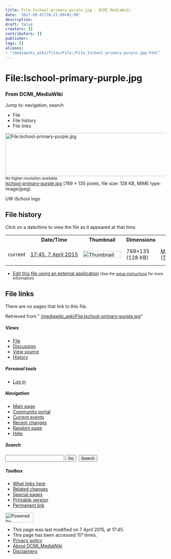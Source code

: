 ```yaml
---
title: File:Ischool-primary-purple.jpg - DCMI_MediaWiki
date: '2017-09-01T16:21:09+01:00'
description: 
draft: false
creators: []
contributors: []
publisher: 
tags: []
aliases:
- "/mediawiki_wiki/files/File:/File_Ischool-primary-purple.jpg.html"
---
```


<a id="top"></a>
# File:Ischool-primary-purple.jpg

### From DCMI\_MediaWiki

Jump to: navigation, search
<!-- start content -->
- File
- File history
- File links

 [<img alt="File:Ischool-primary-purple.jpg" src="/images/e/ed/Ischool-primary-purple.jpg" width="789" height="135">](/mediawiki_wiki/files/Ischool-primary-purple.jpg)  
<small>No higher resolution available.</small>  
 [Ischool-primary-purple.jpg](/images/e/ed/Ischool-primary-purple.jpg)‎ (789 × 135 pixels, file size: 128 KB, MIME type: image/jpeg)

UW iSchool logo

<!-- 
NewPP limit report
Preprocessor node count: 1/1000000
Post-expand include size: 0/2097152 bytes
Template argument size: 0/2097152 bytes
Expensive parser function count: 0/100
-->
## File history

Click on a date/time to view the file as it appeared at that time.

<table class="wikitable filehistory">
  <tr>
    <td></td>
    <th>Date/Time</th>
    <th>Thumbnail</th>
    <th>Dimensions</th>
    <th>User</th>
    <th>Comment</th>
  </tr>
  <tr>
    <td>current</td>
    <td class="filehistory-selected" style="white-space: nowrap;"><a href="/mediawiki_wiki/files/Ischool-primary-purple.jpg">17:45, 7 April 2015</a></td>
    <td><a href="/images/e/ed/Ischool-primary-purple.jpg"><img alt="Thumbnail for version as of 17:45, 7 April 2015" src="/images/e/ed/Ischool-primary-purple.jpg" width="120" height="21"></a></td>
    <td>789×135 <span style="white-space: nowrap;">(128 KB)</span>
    </td>
    <td>
      <a href="/index.php?title=User:MikeCrandall&amp;action=edit&amp;redlink=1" class="new mw-userlink" title="User:MikeCrandall (page does not exist)">MikeCrandall</a> <span style="white-space: nowrap;"> <span class="mw-usertoollinks">(<a href="/index.php?title=User_talk:MikeCrandall&amp;action=edit&amp;redlink=1" class="new" title="User talk:MikeCrandall (page does not exist)">Talk</a> | <a href="/index.php/Special:Contributions/MikeCrandall" title="Special:Contributions/MikeCrandall">contribs</a>)</span></span>
    </td>
    <td> <span class="comment">(UW iSchool logo)</span>
    </td>
  </tr>
</table>

  

- [Edit this file using an external application](/index.php?title=File:Ischool-primary-purple.jpg&action=edit&externaledit=true&mode=file "File:Ischool-primary-purple.jpg") <small>(See the <a href="http://www.mediawiki.org/wiki/Manual:External_editors" class="external text" rel="nofollow">setup instructions</a> for more information)</small>

## File links

There are no pages that link to this file.

Retrieved from " [/mediawiki_wiki/File:Ischool-primary-purple.jpg](/mediawiki_wiki/files/File:/File:Ischool-primary-purple.jpg.html)"

<!-- end content -->

##### Views

- [File](/mediawiki_wiki/files/File:/File:Ischool-primary-purple.jpg.html)
- [Discussion](/index.php?title=File_talk:Ischool-primary-purple.jpg&action=edit&redlink=1 "Discussion about the content page [t]")
- [View source](/index.php?title=File:Ischool-primary-purple.jpg&action=edit "This page is protected.
You can view its source [e]")
- [History](/index.php?title=File:Ischool-primary-purple.jpg&action=history "Past revisions of this page [h]")

##### Personal tools

- [Log in](/index.php?title=Special:UserLogin&returnto=File:Ischool-primary-purple.jpg "You are encouraged to log in; however, it is not mandatory [o]")

<script type="text/javascript"> if (window.isMSIE55) fixalpha(); </script>

##### Navigation

- [Main page](/index.php/Main_Page "Visit the main page [z]")
- [Community portal](/index.php/DCMI_MediaWiki:Community_portal "About the project, what you can do, where to find things")
- [Current events](/index.php/DCMI_MediaWiki:Current_events "Find background information on current events")
- [Recent changes](/index.php/Special:RecentChanges "The list of recent changes in the wiki [r]")
- [Random page](/index.php/Special:Random "Load a random page [x]")
- [Help](/index.php/Help:Contents "The place to find out")

##### <label for="searchInput">Search</label>

<form action="/index.php" id="searchform">
				<input type="hidden" name="title" value="Special:Search">
				<input id="searchInput" title="Search DCMI_MediaWiki" accesskey="f" type="search" name="search">
				<input type="submit" name="go" class="searchButton" id="searchGoButton" value="Go" title="Go to a page with this exact name if exists"> 
				<input type="submit" name="fulltext" class="searchButton" id="mw-searchButton" value="Search" title="Search the pages for this text">
			</form>

##### Toolbox

- [What links here](/index.php/Special:WhatLinksHere/File:Ischool-primary-purple.jpg "List of all wiki pages that link here [j]")
- [Related changes](/index.php/Special:RecentChangesLinked/File:Ischool-primary-purple.jpg "Recent changes in pages linked from this page [k]")
- [Special pages](/index.php/Special:SpecialPages "List of all special pages [q]")
- [Printable version](/index.php?title=File:Ischool-primary-purple.jpg&printable=yes "Printable version of this page [p]")
- [Permanent link](/index.php?title=File:Ischool-primary-purple.jpg&oldid=9467 "Permanent link to this revision of the page")

<!-- end of the left (by default at least) column -->

 [<img src="/skins/common/images/poweredby_mediawiki_88x31.png" height="31" width="88" alt="Powered by MediaWiki">](http://www.mediawiki.org/)

- This page was last modified on 7 April 2015, at 17:45.
- This page has been accessed 117 times.
- [Privacy policy](/index.php/DCMI_MediaWiki:Privacy_policy "DCMI MediaWiki:Privacy policy")
- [About DCMI\_MediaWiki](/index.php/DCMI_MediaWiki:About "DCMI MediaWiki:About")
- [Disclaimers](/index.php/DCMI_MediaWiki:General_disclaimer "DCMI MediaWiki:General disclaimer")

<script>if (window.runOnloadHook) runOnloadHook();</script><!-- Served in 0.474 secs. -->
